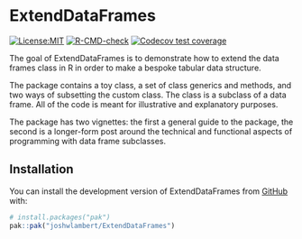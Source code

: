 
# ExtendDataFrames

<!-- badges: start -->
[![License:MIT](https://img.shields.io/badge/License-MIT-yellow.svg)](https://opensource.org/licenses/MIT)
[![R-CMD-check](https://github.com/joshwlambert/ExtendDataFrames/actions/workflows/R-CMD-check.yaml/badge.svg)](https://github.com/joshwlambert/ExtendDataFrames/actions/workflows/R-CMD-check.yaml)
[![Codecov test coverage](https://codecov.io/gh/joshwlambert/ExtendDataFrames/branch/main/graph/badge.svg)](https://app.codecov.io/gh/joshwlambert/ExtendDataFrames?branch=main)
<!-- badges: end -->

The goal of ExtendDataFrames is to demonstrate how to extend the data frames
class in R in order to make a bespoke tabular data structure.

The package contains a toy class, a set of class generics and methods, and
two ways of subsetting the custom class. The class is a subclass of a data 
frame. All of the code is meant for illustrative and explanatory purposes. 

The package has two vignettes: the first a general guide to the package, the 
second is a longer-form post around the technical and functional aspects of 
programming with data frame subclasses.

## Installation

You can install the development version of ExtendDataFrames from [GitHub](https://github.com/) with:

``` r
# install.packages("pak")
pak::pak("joshwlambert/ExtendDataFrames")
```

